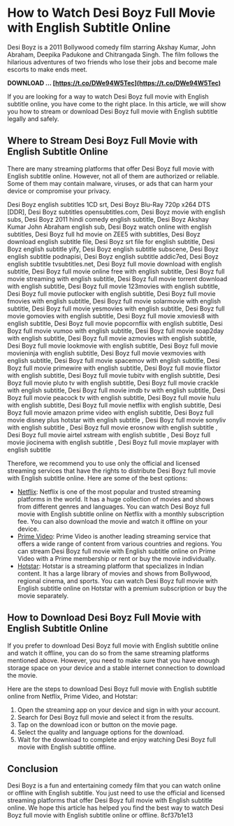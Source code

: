 # How to Watch Desi Boyz Full Movie with English Subtitle Online
 
Desi Boyz is a 2011 Bollywood comedy film starring Akshay Kumar, John Abraham, Deepika Padukone and Chitrangada Singh. The film follows the hilarious adventures of two friends who lose their jobs and become male escorts to make ends meet.
 
**DOWNLOAD … [https://t.co/DWe94W5Tec](https://t.co/DWe94W5Tec)**


 
If you are looking for a way to watch Desi Boyz full movie with English subtitle online, you have come to the right place. In this article, we will show you how to stream or download Desi Boyz full movie with English subtitle legally and safely.
 
## Where to Stream Desi Boyz Full Movie with English Subtitle Online
 
There are many streaming platforms that offer Desi Boyz full movie with English subtitle online. However, not all of them are authorized or reliable. Some of them may contain malware, viruses, or ads that can harm your device or compromise your privacy.
 
Desi Boyz english subtitles 1CD srt,  Desi Boyz Blu-Ray 720p x264 DTS [DDR],  Desi Boyz subtitles opensubtitles.com,  Desi Boyz movie with english subs,  Desi Boyz 2011 hindi comedy english subtitle,  Desi Boyz Akshay Kumar John Abraham english sub,  Desi Boyz watch online with english subtitles,  Desi Boyz full hd movie on ZEE5 with subtitles,  Desi Boyz download english subtitle file,  Desi Boyz srt file for english subtitle,  Desi Boyz english subtitle yify,  Desi Boyz english subtitle subscene,  Desi Boyz english subtitle podnapisi,  Desi Boyz english subtitle addic7ed,  Desi Boyz english subtitle tvsubtitles.net,  Desi Boyz full movie download with english subtitle,  Desi Boyz full movie online free with english subtitle,  Desi Boyz full movie streaming with english subtitle,  Desi Boyz full movie torrent download with english subtitle,  Desi Boyz full movie 123movies with english subtitle,  Desi Boyz full movie putlocker with english subtitle,  Desi Boyz full movie fmovies with english subtitle,  Desi Boyz full movie solarmovie with english subtitle,  Desi Boyz full movie yesmovies with english subtitle,  Desi Boyz full movie gomovies with english subtitle,  Desi Boyz full movie xmovies8 with english subtitle,  Desi Boyz full movie popcornflix with english subtitle,  Desi Boyz full movie vumoo with english subtitle,  Desi Boyz full movie soap2day with english subtitle,  Desi Boyz full movie azmovies with english subtitle,  Desi Boyz full movie lookmovie with english subtitle,  Desi Boyz full movie movieninja with english subtitle,  Desi Boyz full movie vexmovies with english subtitle,  Desi Boyz full movie spacemov with english subtitle,  Desi Boyz full movie primewire with english subtitle,  Desi Boyz full movie flixtor with english subtitle,  Desi Boyz full movie tubitv with english subtitle,  Desi Boyz full movie pluto tv with english subtitle,  Desi Boyz full movie crackle with english subtitle,  Desi Boyz full movie imdb tv with english subtitle,  Desi Boyz full movie peacock tv with english subtitle,  Desi Boyz full movie hulu with english subtitle,  Desi Boyz full movie netflix with english subtitle,  Desi Boyz full movie amazon prime video with english subtitle,  Desi Boyz full movie disney plus hotstar with english subtitle ,  Desi Boyz full movie sonyliv with english subtitle ,  Desi Boyz full movie erosnow with english subtitle ,  Desi Boyz full movie airtel xstream with english subtitle ,  Desi Boyz full movie jiocinema with english subtitle ,  Desi Boyz full movie mxplayer with english subtitle
 
Therefore, we recommend you to use only the official and licensed streaming services that have the rights to distribute Desi Boyz full movie with English subtitle online. Here are some of the best options:
 
- [Netflix](https://www.netflix.com/title/70230640): Netflix is one of the most popular and trusted streaming platforms in the world. It has a huge collection of movies and shows from different genres and languages. You can watch Desi Boyz full movie with English subtitle online on Netflix with a monthly subscription fee. You can also download the movie and watch it offline on your device.
- [Prime Video](https://www.primevideo.com/detail/0RZQ6B0Q3JZ8WY5F6L7X9X9Z4O/ref=atv_dp_share_cu_r): Prime Video is another leading streaming service that offers a wide range of content from various countries and regions. You can stream Desi Boyz full movie with English subtitle online on Prime Video with a Prime membership or rent or buy the movie individually.
- [Hotstar](https://www.hotstar.com/in/movies/desi-boyz/1000004964/watch): Hotstar is a streaming platform that specializes in Indian content. It has a large library of movies and shows from Bollywood, regional cinema, and sports. You can watch Desi Boyz full movie with English subtitle online on Hotstar with a premium subscription or buy the movie separately.

## How to Download Desi Boyz Full Movie with English Subtitle Online
 
If you prefer to download Desi Boyz full movie with English subtitle online and watch it offline, you can do so from the same streaming platforms mentioned above. However, you need to make sure that you have enough storage space on your device and a stable internet connection to download the movie.
 
Here are the steps to download Desi Boyz full movie with English subtitle online from Netflix, Prime Video, and Hotstar:

1. Open the streaming app on your device and sign in with your account.
2. Search for Desi Boyz full movie and select it from the results.
3. Tap on the download icon or button on the movie page.
4. Select the quality and language options for the download.
5. Wait for the download to complete and enjoy watching Desi Boyz full movie with English subtitle offline.

## Conclusion
 
Desi Boyz is a fun and entertaining comedy film that you can watch online or offline with English subtitle. You just need to use the official and licensed streaming platforms that offer Desi Boyz full movie with English subtitle online. We hope this article has helped you find the best way to watch Desi Boyz full movie with English subtitle online or offline.
 8cf37b1e13
 
